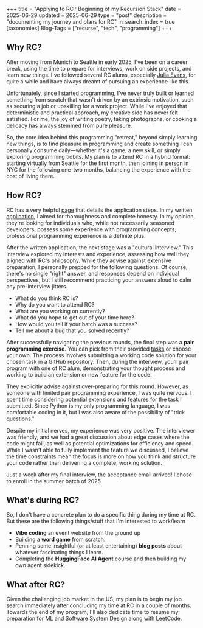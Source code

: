 +++
title = "Applying to RC : Beginning of my Recursion Stack"
date = 2025-06-29
updated = 2025-06-29
type = "post"
description = "documenting my journey and plans for RC"
in_search_index = true
[taxonomies]
Blog-Tags = ["recurse", "tech", "programming"]
+++


## Why RC?
After moving from Munich to Seattle in early 2025, I've been on a career break, using the time to prepare for interviews, work on side projects, and learn new things. I've followed several RC alums, especially [Julia Evans](https://jvns.ca/blog/2020/11/05/i-m-doing-another-recurse-center-batch-/), for quite a while and have always dreamt of pursuing an experience like this.

Unfortunately, since I started programming, I've never truly built or learned something from scratch that wasn't driven by an extrinsic motivation, such as securing a job or upskilling for a work project. While I've enjoyed that deterministic and practical approach, my creative side has never felt satisfied. For me, the joy of writing poetry, taking photographs, or cooking a delicacy has always stemmed from pure pleasure.

So, the core idea behind this programming "retreat," beyond simply learning new things, is to find pleasure in programming and create something I can personally consume daily—whether it's a game, a new skill, or simply exploring programming tidbits. My plan is to attend RC in a hybrid format: starting virtually from Seattle for the first month, then joining in person in NYC for the following one-two months, balancing the experience with the cost of living there.
## How RC? 
RC has a very helpful [page](https://www.recurse.com/apply) that details the application steps. In my written [application](https://www.recurse.com/apply/retreat), I aimed for thoroughness and complete honesty. In my opinion, they're looking for individuals who, while not necessarily seasoned developers, possess some experience with programming concepts; professional programming experience is a definite plus. 

After the written application, the next stage was a "cultural interview." This interview explored my interests and experience, assessing how well they aligned with RC's philosophy. While they advise against extensive preparation, I personally prepped for the following questions. Of course, there's no single "right" answer, and responses depend on individual perspectives, but I still recommend practicing your answers aloud to calm any pre-interview jitters.
- What do you think RC is?
- Why do you want to attend RC?
- What are you working on currently?
- What do you hope to get out of your time here?
- How would you tell if your batch was a success?
- Tell me about a bug that you solved recently?

After successfully navigating the previous rounds, the final step was a **pair programming exercise**. You can pick from their provided [tasks](https://www.recurse.com/pairing-tasks) or choose your own. The process involves submitting a working code solution for your chosen task in a GitHub repository. Then, during the interview, you'll pair program with one of RC alum, demonstrating your thought process and working to build an extension or new feature for the code.

They explicitly advise against over-preparing for this round. However, as someone with limited pair programming experience, I was quite nervous. I spent time considering potential extensions and features for the task I submitted. Since Python is my only programming language, I was comfortable coding in it, but I was also aware of the possibility of "trick questions."

Despite my initial nerves, my experience was very positive. The interviewer was friendly, and we had a great discussion about edge cases where the code might fail, as well as potential optimizations for efficiency and speed. While I wasn't able to fully implement the feature we discussed, I believe the time constraints mean the focus is more on how you think and structure your code rather than delivering a complete, working solution.

Just a week after my final interview, the acceptance email arrived! I chose to enroll in the summer batch of 2025.

## What's during RC? 
So, I don't have a concrete plan to do a specific thing during my time at RC. But these are the following things/stuff that I'm interested to work/learn
- **Vibe coding** an event website from the ground up
- Building a **word game** from scratch.
- Penning some insightful (or at least entertaining) **blog posts** about whatever fascinating things I learn.
- Completing the **HuggingFace AI Agent** course and then building my own agent sidekick.

## What after RC?
Given the challenging job market in the US, my plan is to begin my job search immediately after concluding my time at RC in a couple of months. Towards the end of my program, I'll also dedicate time to resume my preparation for ML and Software System Design along with LeetCode.

